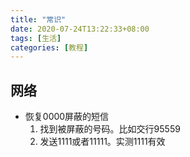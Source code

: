 ```yaml
---
title: "常识"
date: 2020-07-24T13:22:33+08:00
tags: [生活]
categories: [教程]
---
```


## 网络
- 恢复0000屏蔽的短信
  1. 找到被屏蔽的号码。比如交行95559
  2. 发送1111或者11111。实测1111有效